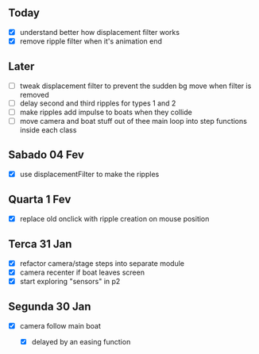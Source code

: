 ## Today

- [x] understand better how displacement filter works
- [x] remove ripple filter when it's animation end

## Later

- [ ] tweak displacement filter to prevent the sudden bg move when filter is removed
- [ ] delay second and third ripples for types 1 and 2
- [ ] make ripples add impulse to boats when they collide
- [ ] move camera and boat stuff out of thee main loop into step functions inside each class

## Sabado 04 Fev

- [x] use displacementFilter to make the ripples

## Quarta 1 Fev

- [x] replace old onclick with ripple creation on mouse position

## Terca 31 Jan

- [x] refactor camera/stage steps into separate module
- [x] camera recenter if boat leaves screen
- [x] start exploring "sensors" in p2

## Segunda 30 Jan

- [x] camera follow main boat
  - [x] delayed by an easing function


